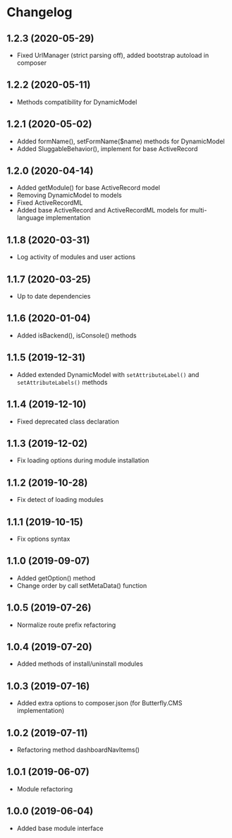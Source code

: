 Changelog
=========

## 1.2.3 (2020-05-29)
 * Fixed UrlManager (strict parsing off), added bootstrap autoload in composer
 
## 1.2.2 (2020-05-11)
 * Methods compatibility for DynamicModel
 
## 1.2.1 (2020-05-02)
 * Added formName(), setFormName($name) methods for DynamicModel
 * Added SluggableBehavior(), implement for base ActiveRecord

## 1.2.0 (2020-04-14)
 * Added getModule() for base ActiveRecord model
 * Removing DynamicModel to models
 * Fixed ActiveRecordML
 * Added base ActiveRecord and ActiveRecordML models for multi-language implementation
 
## 1.1.8 (2020-03-31)
 * Log activity of modules and user actions
 
## 1.1.7 (2020-03-25)
 * Up to date dependencies

## 1.1.6 (2020-01-04)
 * Added isBackend(), isConsole() methods 

## 1.1.5 (2019-12-31)
 * Added extended DynamicModel with `setAttributeLabel()` and `setAttributeLabels()` methods
 
## 1.1.4 (2019-12-10)
 * Fixed deprecated class declaration
 
## 1.1.3 (2019-12-02)
 * Fix loading options during module installation
 
## 1.1.2 (2019-10-28)
 * Fix detect of loading modules
 
## 1.1.1 (2019-10-15)
 * Fix options syntax
 
## 1.1.0 (2019-09-07)
 * Added getOption() method
 * Change order by call setMetaData() function
 
## 1.0.5 (2019-07-26)
 * Normalize route prefix refactoring

## 1.0.4 (2019-07-20)
 * Added methods of install/uninstall modules
 
## 1.0.3 (2019-07-16)
 * Added extra options to composer.json (for Butterfly.CMS implementation)
 
## 1.0.2 (2019-07-11)
 * Refactoring method dashboardNavItems()
 
## 1.0.1 (2019-06-07)
 * Module refactoring
 
## 1.0.0 (2019-06-04)
 * Added base module interface